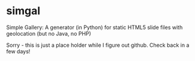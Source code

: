 # simgal
Simple Gallery: A generator (in Python) for static HTML5 slide files with geolocation (but no Java, no PHP)

Sorry - this is just a place holder while I figure out github. Check back in a few days!
